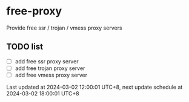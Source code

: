 
# free-proxy
Provide free ssr / trojan / vmess proxy servers


## TODO list
- [ ] add free ssr proxy server
- [ ] add free trojan proxy server
- [ ] add free vmess proxy server

Last updated at 2024-03-02 12:00:01 UTC+8, next update schedule at 2024-03-02 18:00:01 UTC+8

